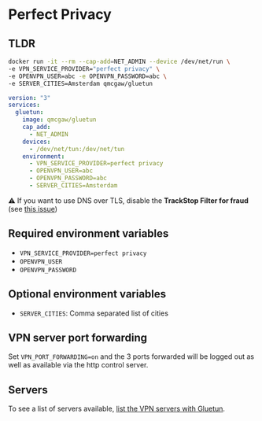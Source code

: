 # Perfect Privacy

## TLDR

```sh
docker run -it --rm --cap-add=NET_ADMIN --device /dev/net/run \
-e VPN_SERVICE_PROVIDER="perfect privacy" \
-e OPENVPN_USER=abc -e OPENVPN_PASSWORD=abc \
-e SERVER_CITIES=Amsterdam qmcgaw/gluetun
```

```yml
version: "3"
services:
  gluetun:
    image: qmcgaw/gluetun
    cap_add:
      - NET_ADMIN
    devices:
      - /dev/net/tun:/dev/net/tun
    environment:
      - VPN_SERVICE_PROVIDER=perfect privacy
      - OPENVPN_USER=abc
      - OPENVPN_PASSWORD=abc
      - SERVER_CITIES=Amsterdam
```

⚠️ If you want to use DNS over TLS, disable the **TrackStop Filter for fraud** (see [this issue](https://github.com/qdm12/gluetun/issues/1479))

## Required environment variables

- `VPN_SERVICE_PROVIDER=perfect privacy`
- `OPENVPN_USER`
- `OPENVPN_PASSWORD`

## Optional environment variables

- `SERVER_CITIES`: Comma separated list of cities

## VPN server port forwarding

Set `VPN_PORT_FORWARDING=on` and the 3 ports forwarded will be logged out as well as available via the http control server.

## Servers

To see a list of servers available, [list the VPN servers with Gluetun](../servers.md#list-of-vpn-servers).

